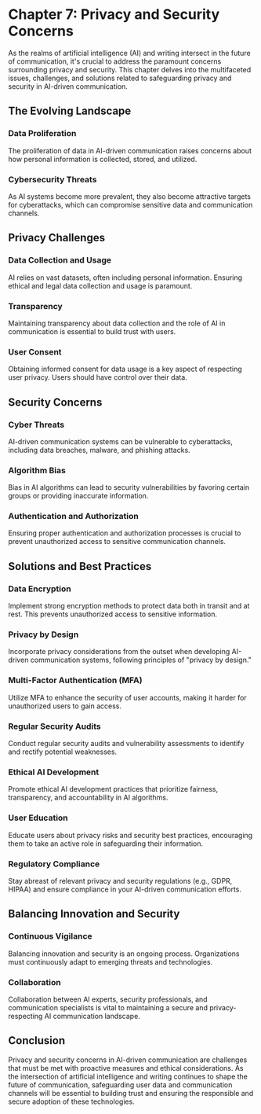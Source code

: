 Chapter 7: Privacy and Security Concerns
========================================

As the realms of artificial intelligence (AI) and writing intersect in the future of communication, it's crucial to address the paramount concerns surrounding privacy and security. This chapter delves into the multifaceted issues, challenges, and solutions related to safeguarding privacy and security in AI-driven communication.

The Evolving Landscape
----------------------

### **Data Proliferation**

The proliferation of data in AI-driven communication raises concerns about how personal information is collected, stored, and utilized.

### **Cybersecurity Threats**

As AI systems become more prevalent, they also become attractive targets for cyberattacks, which can compromise sensitive data and communication channels.

Privacy Challenges
------------------

### **Data Collection and Usage**

AI relies on vast datasets, often including personal information. Ensuring ethical and legal data collection and usage is paramount.

### **Transparency**

Maintaining transparency about data collection and the role of AI in communication is essential to build trust with users.

### **User Consent**

Obtaining informed consent for data usage is a key aspect of respecting user privacy. Users should have control over their data.

Security Concerns
-----------------

### **Cyber Threats**

AI-driven communication systems can be vulnerable to cyberattacks, including data breaches, malware, and phishing attacks.

### **Algorithm Bias**

Bias in AI algorithms can lead to security vulnerabilities by favoring certain groups or providing inaccurate information.

### **Authentication and Authorization**

Ensuring proper authentication and authorization processes is crucial to prevent unauthorized access to sensitive communication channels.

Solutions and Best Practices
----------------------------

### **Data Encryption**

Implement strong encryption methods to protect data both in transit and at rest. This prevents unauthorized access to sensitive information.

### **Privacy by Design**

Incorporate privacy considerations from the outset when developing AI-driven communication systems, following principles of "privacy by design."

### **Multi-Factor Authentication (MFA)**

Utilize MFA to enhance the security of user accounts, making it harder for unauthorized users to gain access.

### **Regular Security Audits**

Conduct regular security audits and vulnerability assessments to identify and rectify potential weaknesses.

### **Ethical AI Development**

Promote ethical AI development practices that prioritize fairness, transparency, and accountability in AI algorithms.

### **User Education**

Educate users about privacy risks and security best practices, encouraging them to take an active role in safeguarding their information.

### **Regulatory Compliance**

Stay abreast of relevant privacy and security regulations (e.g., GDPR, HIPAA) and ensure compliance in your AI-driven communication efforts.

Balancing Innovation and Security
---------------------------------

### **Continuous Vigilance**

Balancing innovation and security is an ongoing process. Organizations must continuously adapt to emerging threats and technologies.

### **Collaboration**

Collaboration between AI experts, security professionals, and communication specialists is vital to maintaining a secure and privacy-respecting AI communication landscape.

Conclusion
----------

Privacy and security concerns in AI-driven communication are challenges that must be met with proactive measures and ethical considerations. As the intersection of artificial intelligence and writing continues to shape the future of communication, safeguarding user data and communication channels will be essential to building trust and ensuring the responsible and secure adoption of these technologies.
